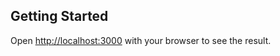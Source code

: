 ## Getting Started

Open [http://localhost:3000](http://localhost:3000) with your browser to see the result.
